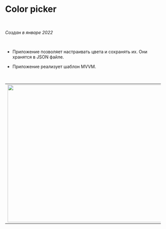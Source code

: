 # Color picker
<br/>

*Создан в январе 2022*

<br/>

* Приложение позволяет настраивать цвета и сохранять их. Они хранятся в JSON файле.

* Приложение реализует шаблон MVVM.

<br/>

<!-- Original size: 857x555 -->
<table>
  <td><img src="https://user-images.githubusercontent.com/104451273/215451810-a43560d9-38c7-4262-b20c-d56271355ddb.png" width="686" height="444" /></td>
</table>
